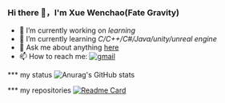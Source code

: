 ### Hi there 👋，I'm Xue Wenchao(Fate Gravity)

-   🔭 I’m currently working on *learning*
-   🌱 I’m currently learning *C/C++/C#/Java/unity/unreal engine*
-   💬 Ask me about anything [here](https://github.com/Axzed/Axzed/issues)
-   📫 How to reach me:
[![gmail](https://img.shields.io/badge/-waxwc1491224820@gmail.com-c14438?style=flat-square&logo=Gmail&logoColor=white&link=mailto:waxwc1491224820@gmail.com)](mailto:waxwc1491224820@gmail.com)

*** my status 
![Anurag's GitHub stats](https://github-readme-stats.vercel.app/api?username=Axzed&show_icons=true&theme=tokyonight)

*** my repositories
[![Readme Card](https://github-readme-stats.vercel.app/api/pin/?username=Axzed&repo=Algorithm-practic)](https://github.com/anuraghazra/github-readme-stats)




